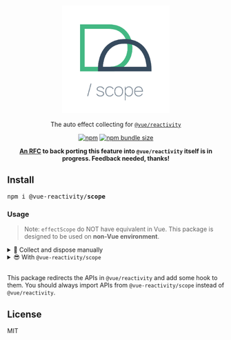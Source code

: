 <p align='center'>
<img src='https://github.com/vue-reactivity/art/blob/master/svg/package-scope.svg?raw=true' height='250'>
</p>

<p align='center'>
The auto effect collecting for <a href="https://github.com/vuejs/vue-next/tree/master/packages/reactivity"><code>@vue/reactivity</code></a>
</p>

<p align='center'>
  <a href="https://www.npmjs.com/package/@vue-reactivity/scope"><img src="https://img.shields.io/npm/v/@vue-reactivity/scope?color=43b883&label=" alt="npm"></a>
  <a href="https://bundlephobia.com/result?p=@vue-reactivity/scope"><img src="https://img.shields.io/bundlephobia/minzip/@vue-reactivity/scope?color=364a5e&label=" alt="npm bundle size"></a>
</p>

<p align='center'>
  <b><a href='https://github.com/vuejs/rfcs/pull/212#issuecomment-695787934'>An RFC</a> to back porting this feature into <code>@vue/reactivity</code> itself is in progress. Feedback needed, thanks!</b>
</p>

## Install

<pre>
npm i @vue-reactivity/<b>scope</b>
</pre>

### Usage

> Note: `effectScope` do NOT have equivalent in Vue. This package is designed to be used on **non-Vue environment**.

<details>
<summary>🥵 Collect and dispose manually</summary>
<br>

```ts
import { ref, computed, stop } from '@vue/reactivity'
import { watch, watchEffect } from '@vue-reactivity/watch'

const counter = ref(0)
let disposables = []

const doubled = computed(() => counter.value * 2)

const stopWatch = watch(doubled, () => console.log(double.value))

const stopWatchEffect = watchEffect(() => console.log('Count: ', double.value))

// manually collect effects
disposables.push(() => stop(doubled.effect))
disposables.push(stopWatch)
disposables.push(stopWatchEffect)

// to dispose all
disposables.forEach(d => d())
disposables = []
```

</details>

<details>
<summary>😎 With <code>@vue-reactivity/scope</code></summary>
<br>

```ts
import { effectScope, ref, computed, watch, watchEffect } from '@vue-reactivity/scope

const counter = ref(0)

const stop = effectScope(() => {
  // computed, watch, watchEffect, effect ran inside the scope will be auto collected
  const doubled = computed(() => counter.value * 2)

  watch(doubled, () => console.log(double.value))

  watchEffect(() => console.log('Count: ', double.value))
})

// to dispose all effects
stop()
```

</details>
<br>

This package redirects the APIs in `@vue/reactivity` and add some hook to them. You should always import APIs from `@vue-reactivity/scope` instead of `@vue/reactivity`.

## License

MIT
